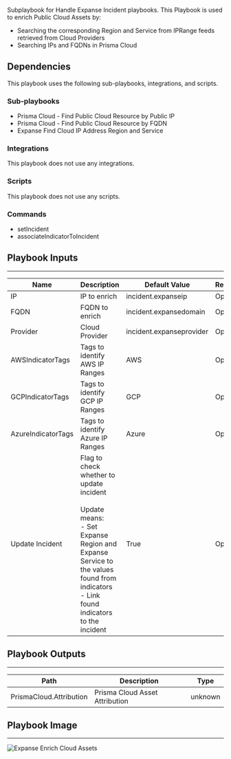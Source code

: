 Subplaybook for Handle Expanse Incident playbooks.
This Playbook is used to enrich Public Cloud Assets by:
- Searching the corresponding Region and Service from IPRange feeds retrieved from Cloud Providers
- Searching IPs and FQDNs in Prisma Cloud

## Dependencies
This playbook uses the following sub-playbooks, integrations, and scripts.

### Sub-playbooks
* Prisma Cloud - Find Public Cloud Resource by Public IP
* Prisma Cloud - Find Public Cloud Resource by FQDN
* Expanse Find Cloud IP Address Region and Service

### Integrations
This playbook does not use any integrations.

### Scripts
This playbook does not use any scripts.

### Commands
* setIncident
* associateIndicatorToIncident

## Playbook Inputs
---

| **Name** | **Description** | **Default Value** | **Required** |
| --- | --- | --- | --- |
| IP | IP to enrich | incident.expanseip | Optional |
| FQDN | FQDN to enrich | incident.expansedomain | Optional |
| Provider | Cloud Provider | incident.expanseprovider | Optional |
| AWSIndicatorTags | Tags to identify AWS IP Ranges | AWS | Optional |
| GCPIndicatorTags | Tags to identify GCP IP Ranges | GCP | Optional |
| AzureIndicatorTags | Tags to identify Azure IP Ranges | Azure | Optional |
| Update Incident | Flag to check whether to update incident<br/><br/>Update means:<br/>- Set Expanse Region and Expanse Service to the values found from indicators<br/>- Link found indicators to the incident | True | Optional |

## Playbook Outputs
---

| **Path** | **Description** | **Type** |
| --- | --- | --- |
| PrismaCloud.Attribution | Prisma Cloud Asset Attribution | unknown |

## Playbook Image
---
![Expanse Enrich Cloud Assets](../../doc_files/Expanse_Enrich_Cloud_Assets.png/n)